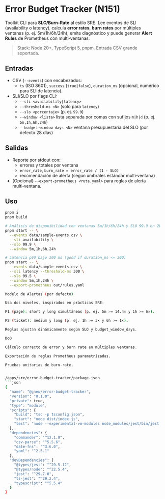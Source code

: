 
# Error Budget Tracker (N151)

Toolkit CLI para **SLO/Burn‑Rate** al estilo SRE. Lee eventos de SLI (availability o latency), calcula
**error rates**, **burn rates** por múltiples ventanas (p. ej. 5m/1h/6h/24h), emite diagnóstico y puede
generar **Alert Rules** de Prometheus con multi‑ventanas.

> Stack: Node 20+, TypeScript 5, pnpm. Entrada CSV grande soportada.

## Entradas
- CSV (`--events`) con encabezados:
  - `ts` (ISO 8601), `success` (`true|false`), `duration_ms` (opcional, numérico para SLI de latencia).
- SLI/SLO por flags CLI:
  - `--sli <availability|latency>`
  - `--threshold-ms <N>` (solo para `latency`)
  - `--slo <porcentaje>` (p. ej. `99.9`)
  - `--window <lista>` lista separada por comas con sufijos `m|h|d` (p. ej. `5m,1h,6h,24h`)
  - `--budget-window-days <N>` ventana presupuestaria del SLO (por defecto 28 días)

## Salidas
- Reporte por stdout con:
  - errores y totales por ventana
  - `error_rate`, `burn_rate = error_rate / (1 - SLO)`
  - recomendación de alerta (según umbrales estándar multi‑ventana)
- (Opcional) `--export-prometheus <ruta.yaml>` para reglas de alerta multi‑ventana.

## Uso
```bash
pnpm i
pnpm build

# Análisis de disponibilidad con ventanas 5m/1h/6h/24h y SLO 99.9 en 28 días
pnpm start -- \
  --events data/sample-events.csv \
  --sli availability \
  --slo 99.9 \
  --window 5m,1h,6h,24h

# Latencia p90 bajo 300 ms (good if duration_ms <= 300)
pnpm start -- \
  --events data/sample-events.csv \
  --sli latency --threshold-ms 300 \
  --slo 99.5 \
  --window 5m,1h,24h \
  --export-prometheus out/rules.yaml

Modelo de Alertas (por defecto)

Usa dos niveles, inspirados en prácticas SRE:

P1 (page): short y long simultáneas (p. ej. 5m >= 14.4× y 1h >= 6×).

P2 (ticket): medium y long (p. ej. 1h >= 3× y 6h >= 1×).

Reglas ajustan dinámicamente según SLO y budget_window_days.

DoD

Cálculo correcto de error y burn rate en múltiples ventanas.

Exportación de reglas Prometheus parametrizadas.

Pruebas unitarias de burn‑rate.


/apps/sre/error-budget-tracker/package.json
```json
{
  "name": "@gnew/error-budget-tracker",
  "version": "0.1.0",
  "private": true,
  "type": "module",
  "scripts": {
    "build": "tsc -p tsconfig.json",
    "start": "node dist/index.js",
    "test": "node --experimental-vm-modules node_modules/jest/bin/jest.js --passWithNoTests"
  },
  "dependencies": {
    "commander": "^12.1.0",
    "csv-parse": "^5.5.6",
    "date-fns": "^3.6.0",
    "yaml": "^2.5.1"
  },
  "devDependencies": {
    "@types/jest": "^29.5.12",
    "@types/node": "^22.5.4",
    "jest": "^29.7.0",
    "ts-jest": "^29.2.4",
    "typescript": "^5.5.4"
  }
}



